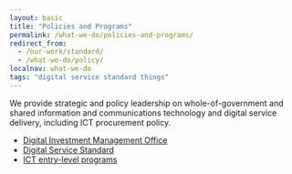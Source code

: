```yaml
---
layout: basic
title: "Policies and Programs"
permalink: /what-we-do/policies-and-programs/
redirect_from:
  - /our-work/standard/
  - /what-we-do/policy/
localnav: what-we-do
tags: "digital service standard things"
---
```


We provide strategic and policy leadership on whole-of-government and shared information and communications technology and digital service delivery, including ICT procurement policy.

<ul class="list-small">

  <li>
    <a href="{{site.baseurl}}/what-we-do/policies-and-programs/digital-investment-management-office/">Digital Investment Management Office</a>
  </li>
  <li>
    <a href="{{site.baseurl}}/what-we-do/policies-and-programs/standard/">Digital Service Standard</a>
  </li>
  <li>
    <a href="{{site.baseurl}}/what-we-do/policies-and-programs/ict-entry/">ICT entry-level programs</a>
  </li>
   
</ul>

